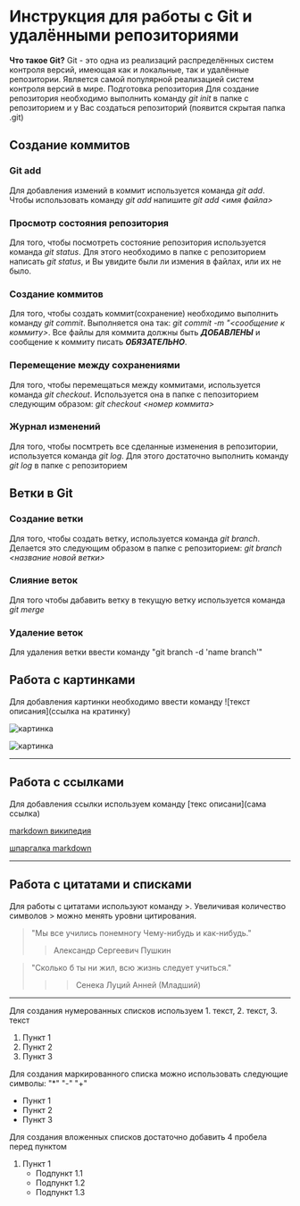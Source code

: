 # Инструкция для работы с Git и удалёнными репозиториями

**Что такое Git?**
Git - это одна из реализаций распределённых систем контроля версий, имеющая как и локальные, так и удалённые репозитории. Является самой популярной реализацией систем контроля версий в мире.
Подготовка репозитория
Для создание репозитория необходимо выполнить команду *git init*  в папке с репозиторием и у Вас создаться репозиторий (появится скрытая папка .git)

## Создание коммитов

### Git add
Для добавления измений в коммит используется команда *git add*. Чтобы использовать команду *git add* напишите *git add <имя файла>*

### Просмотр состояния репозитория
Для того, чтобы посмотреть состояние репозитория используется команда *git status*. Для этого необходимо в папке с репозиторием написать *git status*, и Вы увидите были ли измения в файлах, или их не было.

### Создание коммитов
Для того, чтобы создать коммит(сохранение) необходимо выполнить команду *git commit*. Выполняется она так: *git commit -m "<сообщение к коммиту>*. Все файлы для коммита должны быть ***ДОБАВЛЕНЫ*** и сообщение к коммиту писать ***ОБЯЗАТЕЛЬНО***.

### Перемещение между сохранениями ##
Для того, чтобы перемещаться между коммитами, используется команда *git checkout*. Используется она в папке с пепозиторием следующим образом: *git checkout <номер коммита>*

### Журнал изменений
Для того, чтобы посмтреть все сделанные изменения в репозитории, используется команда *git log*. Для этого достаточно выполнить команду *git log* в папке с репозиторием

## Ветки в Git

### Создание ветки

Для того, чтобы создать ветку, используется команда *git branch*. Делается это следующим образом в папке с репозиторием: *git branch <название новой ветки>*

### Слияние веток

Для того чтобы дабавить ветку в текущую ветку используется команда *git merge <name branch>*

### Удаление веток
Для удаления ветки ввести команду "git branch -d 'name branch'"

## Работа с картинками
Для добавления  картинки необходимо ввести команду ![текст описания](ссылка на кратинку)

![картинка](https://avatars.mds.yandex.net/i?id=c4d168acd6207ad916e03fe1ae15e9a8c0f4359b-9107575-images-thumbs&n=13)

![картинка](https://avatars.mds.yandex.net/i?id=fd549d5f0cb595fb0f208adec3ba46a8545227e3-6416987-images-thumbs&n=13)


---

## Работа с ссылками
Для добавления ссылки используем команду [текс описани](сама ссылка)


[markdown википедия](https://ru.wikipedia.org/wiki/Markdown)

[шпаргалка markdown](https://texterra.ru/blog/ischerpyvayushchaya-shpargalka-po-sintaksisu-razmetki-markdown-na-zametku-avtoram-veb-razrabotchikam.html)


---

## Работа с цитатами и списками
Для работы с цитатами используют команду >. Увеличивая количество символов > можно менять уровни цитирования.

> "Мы все учились понемногу Чему-нибудь и как-нибудь."
>> Александр Сергеевич Пушкин


> "Сколько б ты ни жил, всю жизнь следует учиться."
>>> Сенека Луций Анней (Младший)

---

Для создания нумерованных списков используем 1. текст, 2. текст, 3. текст
1. Пункт 1
2. Пункт 2
3. Пункт 3

Для создания маркированного списка можно использовать следующие символы:   "*"    "-"     "+"

* Пункт 1
* Пункт 2
* Пункт 3

Для создания вложенных списков достаточно добавить 4 пробела перед пунктом

1. Пункт 1
    + Подпункт 1.1
    + Подпункт 1.2
    + Подпункт 1.3


